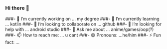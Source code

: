 ### Hi there 👋

###- 🔭 I’m currently working on ... my degree
###- 🌱 I’m currently learning ... kotlin
###- 👯 I’m looking to collaborate on ... github
###- 🤔 I’m looking for help with ... android studio
###- 💬 Ask me about ... anime/games/oop(?)
###- 📫 How to reach me: ... u cant
###- 😄 Pronouns: ...he/him
###- ⚡ Fun fact: ...
<!--
**hansira14/hansira14** is a ✨ _special_ ✨ repository because its `README.md` (this file) appears on your GitHub profile.

Here are some ideas to get you started:


-->
